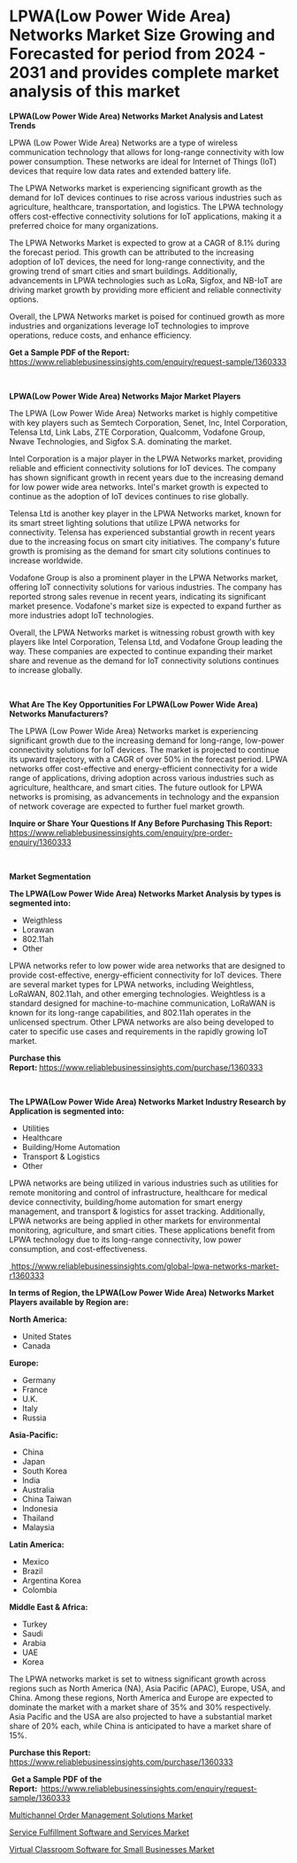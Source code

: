 <p><h1>LPWA(Low Power Wide Area) Networks Market Size Growing and Forecasted for period from 2024 - 2031 and provides complete market analysis of this market</h1></p><p><strong>LPWA(Low Power Wide Area) Networks Market Analysis and Latest Trends</strong></p>
<p><p>LPWA (Low Power Wide Area) Networks are a type of wireless communication technology that allows for long-range connectivity with low power consumption. These networks are ideal for Internet of Things (IoT) devices that require low data rates and extended battery life.</p><p>The LPWA Networks market is experiencing significant growth as the demand for IoT devices continues to rise across various industries such as agriculture, healthcare, transportation, and logistics. The LPWA technology offers cost-effective connectivity solutions for IoT applications, making it a preferred choice for many organizations.</p><p>The LPWA Networks Market is expected to grow at a CAGR of 8.1% during the forecast period. This growth can be attributed to the increasing adoption of IoT devices, the need for long-range connectivity, and the growing trend of smart cities and smart buildings. Additionally, advancements in LPWA technologies such as LoRa, Sigfox, and NB-IoT are driving market growth by providing more efficient and reliable connectivity options.</p><p>Overall, the LPWA Networks market is poised for continued growth as more industries and organizations leverage IoT technologies to improve operations, reduce costs, and enhance efficiency.</p></p>
<p><strong>Get a Sample PDF of the Report:&nbsp;</strong> <a href="https://www.reliablebusinessinsights.com/enquiry/request-sample/1360333">https://www.reliablebusinessinsights.com/enquiry/request-sample/1360333</a></p>
<p>&nbsp;</p>
<p><strong>LPWA(Low Power Wide Area) Networks Major Market Players</strong></p>
<p><p>The LPWA (Low Power Wide Area) Networks market is highly competitive with key players such as Semtech Corporation, Senet, Inc, Intel Corporation, Telensa Ltd, Link Labs, ZTE Corporation, Qualcomm, Vodafone Group, Nwave Technologies, and Sigfox S.A. dominating the market.</p><p>Intel Corporation is a major player in the LPWA Networks market, providing reliable and efficient connectivity solutions for IoT devices. The company has shown significant growth in recent years due to the increasing demand for low power wide area networks. Intel's market growth is expected to continue as the adoption of IoT devices continues to rise globally.</p><p>Telensa Ltd is another key player in the LPWA Networks market, known for its smart street lighting solutions that utilize LPWA networks for connectivity. Telensa has experienced substantial growth in recent years due to the increasing focus on smart city initiatives. The company's future growth is promising as the demand for smart city solutions continues to increase worldwide.</p><p>Vodafone Group is also a prominent player in the LPWA Networks market, offering IoT connectivity solutions for various industries. The company has reported strong sales revenue in recent years, indicating its significant market presence. Vodafone's market size is expected to expand further as more industries adopt IoT technologies.</p><p>Overall, the LPWA Networks market is witnessing robust growth with key players like Intel Corporation, Telensa Ltd, and Vodafone Group leading the way. These companies are expected to continue expanding their market share and revenue as the demand for IoT connectivity solutions continues to increase globally.</p></p>
<p>&nbsp;</p>
<p><strong>What Are The Key Opportunities For LPWA(Low Power Wide Area) Networks Manufacturers?</strong></p>
<p><p>The LPWA (Low Power Wide Area) Networks market is experiencing significant growth due to the increasing demand for long-range, low-power connectivity solutions for IoT devices. The market is projected to continue its upward trajectory, with a CAGR of over 50% in the forecast period. LPWA networks offer cost-effective and energy-efficient connectivity for a wide range of applications, driving adoption across various industries such as agriculture, healthcare, and smart cities. The future outlook for LPWA networks is promising, as advancements in technology and the expansion of network coverage are expected to further fuel market growth.</p></p>
<p><strong>Inquire or Share Your Questions If Any Before Purchasing This Report:</strong> <a href="https://www.reliablebusinessinsights.com/enquiry/pre-order-enquiry/1360333">https://www.reliablebusinessinsights.com/enquiry/pre-order-enquiry/1360333</a></p>
<p>&nbsp;</p>
<p><strong>Market Segmentation</strong></p>
<p><strong>The LPWA(Low Power Wide Area) Networks Market Analysis by types is segmented into:</strong></p>
<p><ul><li>Weigthless</li><li>Lorawan</li><li>802.11ah</li><li>Other</li></ul></p>
<p><p>LPWA networks refer to low power wide area networks that are designed to provide cost-effective, energy-efficient connectivity for IoT devices. There are several market types for LPWA networks, including Weightless, LoRaWAN, 802.11ah, and other emerging technologies. Weightless is a standard designed for machine-to-machine communication, LoRaWAN is known for its long-range capabilities, and 802.11ah operates in the unlicensed spectrum. Other LPWA networks are also being developed to cater to specific use cases and requirements in the rapidly growing IoT market.</p></p>
<p><strong>Purchase this Report:&nbsp;</strong><a href="https://www.reliablebusinessinsights.com/purchase/1360333">https://www.reliablebusinessinsights.com/purchase/1360333</a></p>
<p>&nbsp;</p>
<p><strong>The LPWA(Low Power Wide Area) Networks Market Industry Research by Application is segmented into:</strong></p>
<p><ul><li>Utilities</li><li>Healthcare</li><li>Building/Home Automation</li><li>Transport & Logistics</li><li>Other</li></ul></p>
<p><p>LPWA networks are being utilized in various industries such as utilities for remote monitoring and control of infrastructure, healthcare for medical device connectivity, building/home automation for smart energy management, and transport & logistics for asset tracking. Additionally, LPWA networks are being applied in other markets for environmental monitoring, agriculture, and smart cities. These applications benefit from LPWA technology due to its long-range connectivity, low power consumption, and cost-effectiveness.</p></p>
<p><a href="https://www.reliablebusinessinsights.com/global-lpwa-networks-market-r1360333">&nbsp;https://www.reliablebusinessinsights.com/global-lpwa-networks-market-r1360333</a></p>
<p><strong>In terms of Region, the LPWA(Low Power Wide Area) Networks Market Players available by Region are:</strong></p>
<p>
    <p> <strong> North America: </strong>
        <ul>
            <li>United States</li>
            <li>Canada</li>
        </ul>
        </p> 
    <p> <strong> Europe: </strong>
        <ul>
            <li>Germany</li>
            <li>France</li>
            <li>U.K.</li>
            <li>Italy</li>
            <li>Russia</li>
        </ul>
        </p> 
    <p> <strong> Asia-Pacific: </strong>
        <ul>
            <li>China</li>
            <li>Japan</li>
            <li>South Korea</li>
            <li>India</li>
            <li>Australia</li>
            <li>China Taiwan</li>
            <li>Indonesia</li>
            <li>Thailand</li>
            <li>Malaysia</li>
        </ul>
        </p> 
    <p> <strong> Latin America: </strong>
        <ul>
            <li>Mexico</li>
            <li>Brazil</li>
            <li>Argentina Korea</li>
            <li>Colombia</li>
        </ul>
        </p> 
    <p> <strong> Middle East & Africa: </strong>
        <ul>
            <li>Turkey</li>
            <li>Saudi</li>
            <li>Arabia</li>
            <li>UAE</li>
            <li>Korea</li>
        </ul>
    </p>
    </p>
<p><p>The LPWA networks market is set to witness significant growth across regions such as North America (NA), Asia Pacific (APAC), Europe, USA, and China. Among these regions, North America and Europe are expected to dominate the market with a market share of 35% and 30% respectively. Asia Pacific and the USA are also projected to have a substantial market share of 20% each, while China is anticipated to have a market share of 15%.</p></p>
<p><strong>Purchase this Report: </strong><a href="https://www.reliablebusinessinsights.com/purchase/1360333">https://www.reliablebusinessinsights.com/purchase/1360333</a></p>
<p>&nbsp;<strong>Get a Sample PDF of the Report:&nbsp;&nbsp;</strong><a href="https://www.reliablebusinessinsights.com/enquiry/request-sample/1360333">https://www.reliablebusinessinsights.com/enquiry/request-sample/1360333</a></p>
<p><strong></strong></p>
<p><p><a href="https://github.com/wrwgzwbr35/Market-Research-Report-List-1/blob/main/multichannel-order-management-solutions-market.md">Multichannel Order Management Solutions Market</a></p><p><a href="https://github.com/sifatuddin25/Market-Research-Report-List-1/blob/main/service-fulfillment-software-and-services-market.md">Service Fulfillment Software and Services Market</a></p><p><a href="https://github.com/mdhefjumiah/Market-Research-Report-List-1/blob/main/virtual-classroom-software-for-small-businesses-market.md">Virtual Classroom Software for Small Businesses Market</a></p></p>